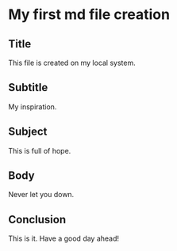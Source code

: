 # My first md file creation
## Title
This file is created on my local system.
## Subtitle
My inspiration.
## Subject
This is full of hope.
## Body
Never let you down.
## Conclusion
This is it. Have a good day ahead!
